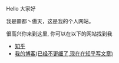
<p>Hello 大家好</p>
<p>我是霸都丶傲天，这是我的个人网站。 </p>
<p>很高兴你来到这里, 你可以在以下的网站找到我</p>

<ul>
  <li> <a href="https://www.zhihu.com/people/AJLoveChina">知乎</a> </li>
  <li> <a href="http://hejie.nigeerhuo.com">我的博客(已经不更细了,现在在知乎写文章)</a> </li>
</ul>



